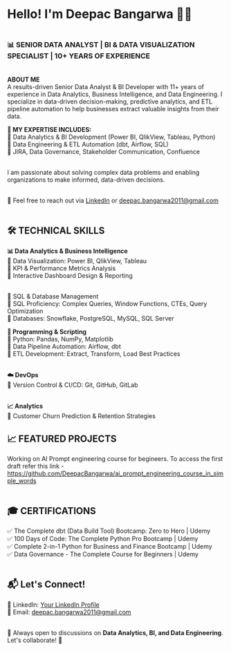 # Hello! I'm Deepac Bangarwa 👋😃


### </br>**📊 SENIOR DATA ANALYST | BI & DATA VISUALIZATION SPECIALIST | 10+ YEARS OF EXPERIENCE**</br></br>

**ABOUT ME**</br>
A results-driven Senior Data Analyst & BI Developer with 11+ years of experience in Data Analytics, Business Intelligence, and Data Engineering. I specialize in data-driven decision-making, predictive analytics, and ETL pipeline automation to help businesses extract valuable insights from their data.

**🚀 MY EXPERTISE INCLUDES:** </br>
🚀 Data Analytics & BI Development (Power BI, QlikView, Tableau, Python)</br>
🚀 Data Engineering & ETL Automation (dbt, Airflow, SQL)</br>
🚀 JIRA, Data Governance, Stakeholder Communication, Confluence</br></br>

I am passionate about solving complex data problems and enabling organizations to make informed, data-driven decisions.</br></br>

📩 Feel free to reach out via [LinkedIn](https://www.linkedin.com/in/deepacbangarwa/) or deepac.bangarwa2011@gmail.com</br></br>

## **🛠️ TECHNICAL SKILLS**</br>
**📊 Data Analytics & Business Intelligence**</br>
🚀 Data Visualization: Power BI, QlikView, Tableau</br>
🚀 KPI & Performance Metrics Analysis</br>
🚀 Interactive Dashboard Design & Reporting</br></br>

💾 SQL & Database Management</br>
🚀 SQL Proficiency: Complex Queries, Window Functions, CTEs, Query Optimization</br>
🚀 Databases: Snowflake, PostgreSQL, MySQL, SQL Server</br>

**🐍 Programming & Scripting**</br>
🚀 Python: Pandas, NumPy, Matplotlib</br>
🚀 Data Pipeline Automation: Airflow, dbt</br>
🚀 ETL Development: Extract, Transform, Load Best Practices</br></br>

**☁️ DevOps**</br>
🚀 Version Control & CI/CD: Git, GitHub, GitLab </br></br>

**📈 Analytics**</br>
🚀 Customer Churn Prediction & Retention Strategies</br>

## **📈 FEATURED PROJECTS**</br>
Working on AI Prompt engineering course for begineers. To access the first draft refer this link - https://github.com/DeepacBangarwa/ai_prompt_engineering_course_in_simple_words</br></br>


## 🎓 CERTIFICATIONS</br>
✅ The Complete dbt (Data Build Tool) Bootcamp: Zero to Hero | Udemy</br>
✅ 100 Days of Code: The Complete Python Pro Bootcamp | Udemy</br>
✅ Complete 2-in-1 Python for Business and Finance Bootcamp | Udemy</br>
✅ Data Governance - The Complete Course for Beginners | Udemy</br></br>

## 📬 Let's Connect!</br>
💼 LinkedIn: [Your LinkedIn Profile](https://www.linkedin.com/in/deepacbangarwa/)</br>
📧 Email: deepac.bangarwa2011@gmail.com</br></br>

💬 Always open to discussions on **Data Analytics, BI, and Data Engineering**. Let's collaborate! 🚀
